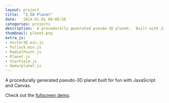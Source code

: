 ```yaml
---
layout: project
title:  "2.5D Planet"
date:   2014-01-01 00:00:56
categories: projects
description:  A procedurally generated pseudo-3D planet.  Built with JavaScript and Canvas.
thumbnail: planet.png
extra_js:
- Vector3D.min.js
- Pollock.min.js
- RadialPoint.js
- Planet.js
- StarField.js
- demo/planet.js
---
```

<canvas id="c" style="background: #333;"></canvas>

A procedurally generated pseudo-3D planet built for fun with JavaScript and Canvas.

Check out the [fullscreen demo][planet-full].

[planet-full]: /projects/fullscreen/pseudo-3d-planet
